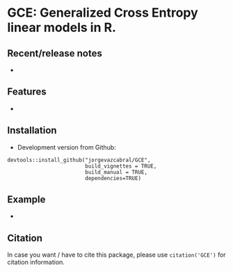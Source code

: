 GCE: Generalized Cross Entropy linear models in R.
====

<!-- badges: start -->
<!-- badges: end -->

## Recent/release notes

* 

## Features

* 

## Installation

* Development version from Github:
```
devtools::install_github("jorgevazcabral/GCE",
                         build_vignettes = TRUE,
                         build_manual = TRUE,
                         dependencies=TRUE)
```

## Example

*

## Citation

In case you want / have to cite this package, please use `citation('GCE')` for citation information.
